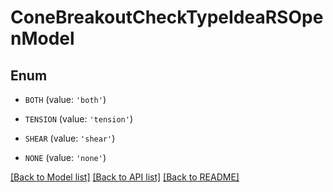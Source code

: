 # ConeBreakoutCheckTypeIdeaRSOpenModel


## Enum

* `BOTH` (value: `'both'`)

* `TENSION` (value: `'tension'`)

* `SHEAR` (value: `'shear'`)

* `NONE` (value: `'none'`)

[[Back to Model list]](../README.md#documentation-for-models) [[Back to API list]](../README.md#documentation-for-api-endpoints) [[Back to README]](../README.md)


